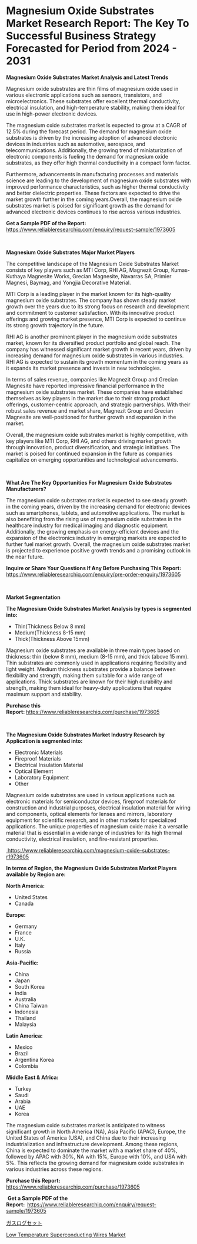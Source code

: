 <p><h1>Magnesium Oxide Substrates Market Research Report: The Key To Successful Business Strategy Forecasted for Period from 2024 - 2031</h1></p><p><strong>Magnesium Oxide Substrates Market Analysis and Latest Trends</strong></p>
<p><p>Magnesium oxide substrates are thin films of magnesium oxide used in various electronic applications such as sensors, transistors, and microelectronics. These substrates offer excellent thermal conductivity, electrical insulation, and high-temperature stability, making them ideal for use in high-power electronic devices.</p><p>The magnesium oxide substrates market is expected to grow at a CAGR of 12.5% during the forecast period. The demand for magnesium oxide substrates is driven by the increasing adoption of advanced electronic devices in industries such as automotive, aerospace, and telecommunications. Additionally, the growing trend of miniaturization of electronic components is fueling the demand for magnesium oxide substrates, as they offer high thermal conductivity in a compact form factor.</p><p>Furthermore, advancements in manufacturing processes and materials science are leading to the development of magnesium oxide substrates with improved performance characteristics, such as higher thermal conductivity and better dielectric properties. These factors are expected to drive the market growth further in the coming years.Overall, the magnesium oxide substrates market is poised for significant growth as the demand for advanced electronic devices continues to rise across various industries.</p></p>
<p><strong>Get a Sample PDF of the Report:&nbsp;</strong> <a href="https://www.reliableresearchiq.com/enquiry/request-sample/1973605">https://www.reliableresearchiq.com/enquiry/request-sample/1973605</a></p>
<p>&nbsp;</p>
<p><strong>Magnesium Oxide Substrates Major Market Players</strong></p>
<p><p>The competitive landscape of the Magnesium Oxide Substrates Market consists of key players such as MTI Corp, RHI AG, Magnezit Group, Kumas-Kuthaya Magnesite Works, Grecian Magnesite, Navarras SA, Primier Magnesi, Baymag, and Yongjia Decorative Material.</p><p>MTI Corp is a leading player in the market known for its high-quality magnesium oxide substrates. The company has shown steady market growth over the years due to its strong focus on research and development and commitment to customer satisfaction. With its innovative product offerings and growing market presence, MTI Corp is expected to continue its strong growth trajectory in the future.</p><p>RHI AG is another prominent player in the magnesium oxide substrates market, known for its diversified product portfolio and global reach. The company has witnessed significant market growth in recent years, driven by increasing demand for magnesium oxide substrates in various industries. RHI AG is expected to sustain its growth momentum in the coming years as it expands its market presence and invests in new technologies.</p><p>In terms of sales revenue, companies like Magnezit Group and Grecian Magnesite have reported impressive financial performance in the magnesium oxide substrates market. These companies have established themselves as key players in the market due to their strong product offerings, customer-centric approach, and strategic partnerships. With their robust sales revenue and market share, Magnezit Group and Grecian Magnesite are well-positioned for further growth and expansion in the market.</p><p>Overall, the magnesium oxide substrates market is highly competitive, with key players like MTI Corp, RHI AG, and others driving market growth through innovation, product diversification, and strategic initiatives. The market is poised for continued expansion in the future as companies capitalize on emerging opportunities and technological advancements.</p></p>
<p>&nbsp;</p>
<p><strong>What Are The Key Opportunities For Magnesium Oxide Substrates Manufacturers?</strong></p>
<p><p>The magnesium oxide substrates market is expected to see steady growth in the coming years, driven by the increasing demand for electronic devices such as smartphones, tablets, and automotive applications. The market is also benefiting from the rising use of magnesium oxide substrates in the healthcare industry for medical imaging and diagnostic equipment. Additionally, the growing emphasis on energy-efficient devices and the expansion of the electronics industry in emerging markets are expected to further fuel market growth. Overall, the magnesium oxide substrates market is projected to experience positive growth trends and a promising outlook in the near future.</p></p>
<p><strong>Inquire or Share Your Questions If Any Before Purchasing This Report:</strong> <a href="https://www.reliableresearchiq.com/enquiry/pre-order-enquiry/1973605">https://www.reliableresearchiq.com/enquiry/pre-order-enquiry/1973605</a></p>
<p>&nbsp;</p>
<p><strong>Market Segmentation</strong></p>
<p><strong>The Magnesium Oxide Substrates Market Analysis by types is segmented into:</strong></p>
<p><ul><li>Thin(Thickness Below 8 mm)</li><li>Medium(Thickness 8-15 mm)</li><li>Thick(Thickness Above 15mm)</li></ul></p>
<p><p>Magnesium oxide substrates are available in three main types based on thickness: thin (below 8 mm), medium (8-15 mm), and thick (above 15 mm). Thin substrates are commonly used in applications requiring flexibility and light weight. Medium thickness substrates provide a balance between flexibility and strength, making them suitable for a wide range of applications. Thick substrates are known for their high durability and strength, making them ideal for heavy-duty applications that require maximum support and stability.</p></p>
<p><strong>Purchase this Report:&nbsp;</strong><a href="https://www.reliableresearchiq.com/purchase/1973605">https://www.reliableresearchiq.com/purchase/1973605</a></p>
<p>&nbsp;</p>
<p><strong>The Magnesium Oxide Substrates Market Industry Research by Application is segmented into:</strong></p>
<p><ul><li>Electronic Materials</li><li>Fireproof Materials</li><li>Electrical Insulation Material</li><li>Optical Element</li><li>Laboratory Equipment</li><li>Other</li></ul></p>
<p><p>Magnesium oxide substrates are used in various applications such as electronic materials for semiconductor devices, fireproof materials for construction and industrial purposes, electrical insulation material for wiring and components, optical elements for lenses and mirrors, laboratory equipment for scientific research, and in other markets for specialized applications. The unique properties of magnesium oxide make it a versatile material that is essential in a wide range of industries for its high thermal conductivity, electrical insulation, and fire-resistant properties.</p></p>
<p><a href="https://www.reliableresearchiq.com/magnesium-oxide-substrates-r1973605">&nbsp;https://www.reliableresearchiq.com/magnesium-oxide-substrates-r1973605</a></p>
<p><strong>In terms of Region, the Magnesium Oxide Substrates Market Players available by Region are:</strong></p>
<p>
    <p> <strong> North America: </strong>
        <ul>
            <li>United States</li>
            <li>Canada</li>
        </ul>
        </p> 
    <p> <strong> Europe: </strong>
        <ul>
            <li>Germany</li>
            <li>France</li>
            <li>U.K.</li>
            <li>Italy</li>
            <li>Russia</li>
        </ul>
        </p> 
    <p> <strong> Asia-Pacific: </strong>
        <ul>
            <li>China</li>
            <li>Japan</li>
            <li>South Korea</li>
            <li>India</li>
            <li>Australia</li>
            <li>China Taiwan</li>
            <li>Indonesia</li>
            <li>Thailand</li>
            <li>Malaysia</li>
        </ul>
        </p> 
    <p> <strong> Latin America: </strong>
        <ul>
            <li>Mexico</li>
            <li>Brazil</li>
            <li>Argentina Korea</li>
            <li>Colombia</li>
        </ul>
        </p> 
    <p> <strong> Middle East & Africa: </strong>
        <ul>
            <li>Turkey</li>
            <li>Saudi</li>
            <li>Arabia</li>
            <li>UAE</li>
            <li>Korea</li>
        </ul>
    </p>
    </p>
<p><p>The magnesium oxide substrates market is anticipated to witness significant growth in North America (NA), Asia Pacific (APAC), Europe, the United States of America (USA), and China due to their increasing industrialization and infrastructure development. Among these regions, China is expected to dominate the market with a market share of 40%, followed by APAC with 30%, NA with 15%, Europe with 10%, and USA with 5%. This reflects the growing demand for magnesium oxide substrates in various industries across these regions.</p></p>
<p><strong>Purchase this Report: </strong><a href="https://www.reliableresearchiq.com/purchase/1973605">https://www.reliableresearchiq.com/purchase/1973605</a></p>
<p>&nbsp;<strong>Get a Sample PDF of the Report:&nbsp;&nbsp;</strong><a href="https://www.reliableresearchiq.com/enquiry/request-sample/1973605">https://www.reliableresearchiq.com/enquiry/request-sample/1973605</a></p>
<p><strong></strong></p>
<p><p><a href="https://github.com/nxboeu02965442/Market-Research-Report-List-3/blob/main/41812505394.md">ガスログセット</a></p><p><a href="https://github.com/dimitrishawkinswaynenp91rgz/Market-Research-Report-List-3/blob/main/low-temperature-superconducting-wires-market.md">Low Temperature Superconducting Wires Market</a></p></p>
